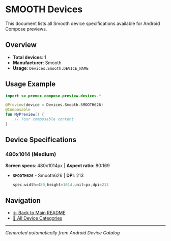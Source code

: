 # SMOOTH Devices

This document lists all Smooth device specifications available for Android Compose previews.

## Overview

- **Total devices**: 1
- **Manufacturer**: Smooth
- **Usage**: `Devices.Smooth.DEVICE_NAME`

## Usage Example

```kotlin
import se.premex.compose.preview.devices.*

@Preview(device = Devices.Smooth.SMOOTH626)
@Composable
fun MyPreview() {
    // Your composable content
}
```

## Device Specifications

### 480x1014 (Medium)

**Screen specs**: 480x1014px | **Aspect ratio**: 80:169

- **`SMOOTH626`** - Smooth626 | **DPI**: 213
  ```kotlin
  spec:width=480,height=1014,unit=px,dpi=213
  ```

## Navigation

- [← Back to Main README](../../README.md)
- [📱 All Device Categories](../README.md)

---
*Generated automatically from Android Device Catalog*
